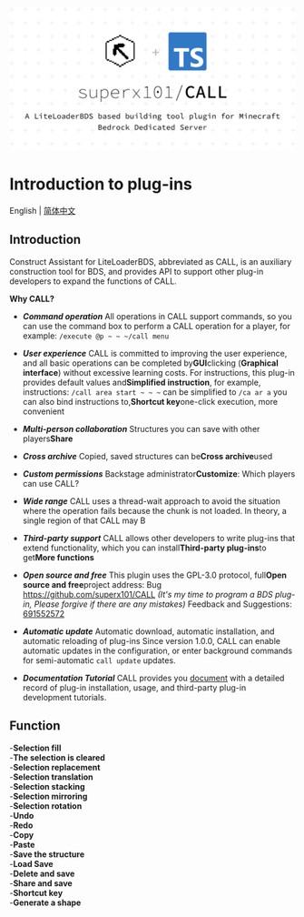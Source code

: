 ![CALL](./docs/image/introduction_1.0.0.png)

# Introduction to plug-ins

English | [简体中文](./docs/user/introduction.md)

## Introduction
Construct Assistant for LiteLoaderBDS, abbreviated as CALL, is an auxiliary construction tool for BDS, and provides API to support other plug-in developers to expand the functions of CALL.

**Why CALL?**
- ___Command operation___
All operations in CALL support commands, so you can use the command box to perform a CALL operation for a player, for example: `/execute @p ~ ~ ~/call menu`

- ___User experience___
CALL is committed to improving the user experience, and all basic operations can be completed by**GUI**clicking (**Graphical interface**) without excessive learning costs. For instructions, this plug-in provides default values and**Simplified instruction**, for example, instructions: `/call area start ~ ~ ~` can be simplified to `/ca ar a` you can also bind instructions to,**Shortcut key**one-click execution, more convenient

- ___Multi-person collaboration___
Structures you can save with other players**Share**

- ___Cross archive___
Copied, saved structures can be**Cross archive**used

- ___Custom permissions___
Backstage administrator**Customize**: Which players can use CALL?

- ___Wide range___
CALL uses a thread-wait approach to avoid the situation where the operation fails because the chunk is not loaded. In theory, a single region of that CALL may B
   
- ___Third-party support___
CALL allows other developers to write plug-ins that extend functionality, which you can install**Third-party plug-ins**to get**More functions**

- ___Open source and free___
This plugin uses the GPL-3.0 protocol, full**Open source and free**project address: Bug <https://github.com/superx101/CALL> _(It's my time to program a BDS plug-in, Please forgive if there are any mistakes)_ Feedback and Suggestions: [691552572](https://jq.qq.com/?_wv=1027&k=9soqRZuV)

- ___Automatic update___
Automatic download, automatic installation, and automatic reloading of plug-ins Since version 1.0.0, CALL can enable automatic updates in the configuration, or enter background commands for semi-automatic `call update` updates.

- ___Documentation Tutorial___
CALL provides you [document](https://superx101.github.io/CALL/) with a detailed record of plug-in installation, usage, and third-party plug-in development tutorials.

## Function
-**Selection fill**  
-**The selection is cleared**  
-**Selection replacement**  
-**Selection translation**  
-**Selection stacking**  
-**Selection mirroring**  
-**Selection rotation**  
-**Undo**  
-**Redo**  
-**Copy**  
-**Paste**  
-**Save the structure**  
-**Load Save**  
-**Delete and save**  
-**Share and save**  
-**Shortcut key**  
-**Generate a shape**  